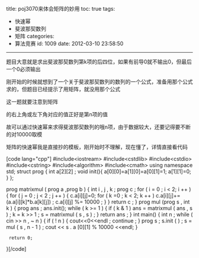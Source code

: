 title: poj3070来体会矩阵的妙用
toc: true
tags:
  - 快速幂
  - 斐波那契数列
  - 矩阵
categories:
  - 算法竞赛
id: 1009
date: 2012-03-10 23:58:50
---

题目大意就是求出斐波那契数列第k项的后四位，如果有前导0就不输出0，但最后一个0必须输出

刚开始的时候就想到了一个关于斐波那契数列的数列的一个公式，准备用那个公式求的，但题目已经提示了用矩阵，就没用那个公式

这一题就要注意到矩阵

的右上角或左下角对应的值正好是第n项的值

故可以通过快速幂来求得斐波那契数列的哦n项，由于数据较大，还要记得要不断的对10000取模

矩阵的快速幂我是直接抄的模板，刚开始时不理解，现在懂了，详情直接看代码

[code lang="cpp"]
#include&lt;iostream&gt;
 #include&lt;cstdlib&gt;
 #include&lt;cstdio&gt;
 #include&lt;cstring&gt;
 #include&lt;algorithm&gt;
 #include&lt;cmath&gt;
 using namespace std;
 struct prog {
     int a[2][2] ;
     void init(){
         a[0][0]=a[1][0]=a[0][1]=1;
         a[1][1]=0;
     }
 };

 prog matrixmul ( prog a ,prog b )
 {
     int i , j , k ;
     prog c ;
     for ( i = 0 ; i &lt; 2; i ++ )
     {
         for ( j = 0 ; j &lt; 2 ; j ++ )
         {
             c.a[i][j]=0;
             for ( k =0 ; k &lt; 2; k ++ )
                 c.a[i][j]+=(a.a[i][k]*b.a[k][j]) ;
             c.a[i][j] %= 10000 ;
         }
     }
     return c ;
 }
 prog mul (prog s , int k )
 {
     prog ans ;
     ans.init();
     while ( k &gt;= 1 )
     {
         if ( k &amp; 1 )
             ans = matrixmul ( ans , s ) ;
         k = k &gt;&gt; 1 ;
         s = matrixmul ( s , s ) ;
     }
     return ans ;
 }
 int main()
 {
     int n ;
     while ( cin &gt;&gt; n , ~ n )
     {
         if ( ! n )
         {
             cout&lt;&lt;0&lt;&lt;endl ;
             continue ;
         }
         prog s ;
         s.init ( ) ;
         s = mul ( s , n - 1 ) ;
         cout &lt;&lt; s . a [0][1] % 10000 &lt;&lt;endl;
     }

     return 0;
 }[/code]